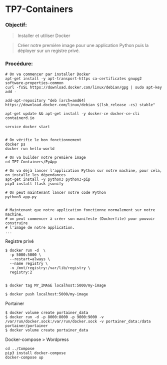 # TP7-Containers


### Objectif:


> Installer et utiliser Docker

> Créer notre première image pour une application Python puis la déployer sur un registre privé. 

### Procédure:

```
# On va commencer par installer Docker
apt-get install -y apt-transport-https ca-certificates gnupg2 software-properties-common
curl -fsSL https://download.docker.com/linux/debian/gpg | sudo apt-key add -

add-apt-repository "deb [arch=amd64] https://download.docker.com/linux/debian $(lsb_release -cs) stable"

apt-get update && apt-get install -y docker-ce docker-ce-cli containerd.io

service docker start


# On vérifie le bon fonctionnement 
docker ps
docker run hello-world

# On va builder notre première image
cd TP7-Containers/PyApp

# On va déjà lancer l'application Python sur notre machine, pour cela, on installe les dépendances 
apt-get install -y python3 python3-pip
pip3 install flask jsonify

# On peut maintenant lancer notre code Python
python3 app.py


# Maintenant que notre application fonctionne normalement sur notre machine,
# on peut commencer à créer son manifeste (Dockerfile) pour pouvoir construire 
# l'image de notre application.
...
```

Registre privé

```
$ docker run -d  \
  -p 5000:5000 \
  --restart=always \
  --name registry \
  -v /mnt/registry:/var/lib/registry \
  registry:2


$ docker tag MY_IMAGE localhost:5000/my-image

$ docker push localhost:5000/my-image
```

Portainer 

```
$ docker volume create portainer_data
$ docker run -d -p 8000:8000 -p 9000:9000 -v /var/run/docker.sock:/var/run/docker.sock -v portainer_data:/data portainer/portainer
$ docker volume create portainer_data
```

Docker-compose > Wordpress

```
cd ../Compose
pip3 install docker-compose
docker-compose up 
```
